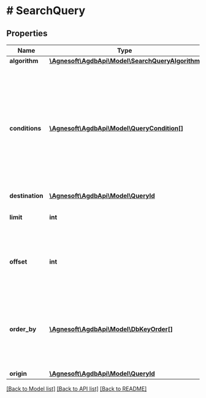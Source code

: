 # # SearchQuery

## Properties

Name | Type | Description | Notes
------------ | ------------- | ------------- | -------------
**algorithm** | [**\Agnesoft\AgdbApi\Model\SearchQueryAlgorithm**](SearchQueryAlgorithm.md) |  |
**conditions** | [**\Agnesoft\AgdbApi\Model\QueryCondition[]**](QueryCondition.md) | Set of conditions every element must satisfy to be included in the result. Some conditions also influence the search path as well. |
**destination** | [**\Agnesoft\AgdbApi\Model\QueryId**](QueryId.md) |  |
**limit** | **int** | How many elements maximum to return. |
**offset** | **int** | How many elements that would be returned should be skipped in the result. |
**order_by** | [**\Agnesoft\AgdbApi\Model\DbKeyOrder[]**](DbKeyOrder.md) | Order of the elements in the result. The sorting happens before &#x60;offset&#x60; and &#x60;limit&#x60; are applied. |
**origin** | [**\Agnesoft\AgdbApi\Model\QueryId**](QueryId.md) |  |

[[Back to Model list]](../../README.md#models) [[Back to API list]](../../README.md#endpoints) [[Back to README]](../../README.md)
